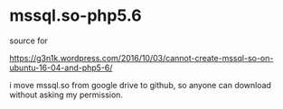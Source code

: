 # mssql.so-php5.6

source for

https://g3n1k.wordpress.com/2016/10/03/cannot-create-mssql-so-on-ubuntu-16-04-and-php5-6/

i move mssql.so from google drive to github, so anyone can download without asking my permission.
